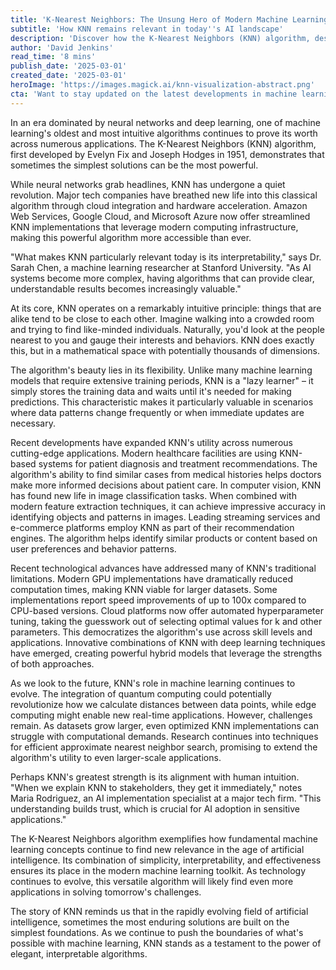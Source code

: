 ```yaml
---
title: 'K-Nearest Neighbors: The Unsung Hero of Modern Machine Learning'
subtitle: 'How KNN remains relevant in today''s AI landscape'
description: 'Discover how the K-Nearest Neighbors (KNN) algorithm, despite its simplicity, continues to power cutting-edge applications in artificial intelligence. From recommendation systems to medical diagnostics, this foundational machine learning technique remains highly relevant in today''s AI landscape, enhanced by recent technological advances.'
author: 'David Jenkins'
read_time: '8 mins'
publish_date: '2025-03-01'
created_date: '2025-03-01'
heroImage: 'https://images.magick.ai/knn-visualization-abstract.png'
cta: 'Want to stay updated on the latest developments in machine learning and AI? Follow us on LinkedIn for in-depth analysis and insights from industry experts!'
---
```


In an era dominated by neural networks and deep learning, one of machine learning's oldest and most intuitive algorithms continues to prove its worth across numerous applications. The K-Nearest Neighbors (KNN) algorithm, first developed by Evelyn Fix and Joseph Hodges in 1951, demonstrates that sometimes the simplest solutions can be the most powerful.

While neural networks grab headlines, KNN has undergone a quiet revolution. Major tech companies have breathed new life into this classical algorithm through cloud integration and hardware acceleration. Amazon Web Services, Google Cloud, and Microsoft Azure now offer streamlined KNN implementations that leverage modern computing infrastructure, making this powerful algorithm more accessible than ever.

"What makes KNN particularly relevant today is its interpretability," says Dr. Sarah Chen, a machine learning researcher at Stanford University. "As AI systems become more complex, having algorithms that can provide clear, understandable results becomes increasingly valuable."

At its core, KNN operates on a remarkably intuitive principle: things that are alike tend to be close to each other. Imagine walking into a crowded room and trying to find like-minded individuals. Naturally, you'd look at the people nearest to you and gauge their interests and behaviors. KNN does exactly this, but in a mathematical space with potentially thousands of dimensions.

The algorithm's beauty lies in its flexibility. Unlike many machine learning models that require extensive training periods, KNN is a "lazy learner" – it simply stores the training data and waits until it's needed for making predictions. This characteristic makes it particularly valuable in scenarios where data patterns change frequently or when immediate updates are necessary.

Recent developments have expanded KNN's utility across numerous cutting-edge applications. Modern healthcare facilities are using KNN-based systems for patient diagnosis and treatment recommendations. The algorithm's ability to find similar cases from medical histories helps doctors make more informed decisions about patient care. In computer vision, KNN has found new life in image classification tasks. When combined with modern feature extraction techniques, it can achieve impressive accuracy in identifying objects and patterns in images. Leading streaming services and e-commerce platforms employ KNN as part of their recommendation engines. The algorithm helps identify similar products or content based on user preferences and behavior patterns.

Recent technological advances have addressed many of KNN's traditional limitations. Modern GPU implementations have dramatically reduced computation times, making KNN viable for larger datasets. Some implementations report speed improvements of up to 100x compared to CPU-based versions. Cloud platforms now offer automated hyperparameter tuning, taking the guesswork out of selecting optimal values for k and other parameters. This democratizes the algorithm's use across skill levels and applications. Innovative combinations of KNN with deep learning techniques have emerged, creating powerful hybrid models that leverage the strengths of both approaches.

As we look to the future, KNN's role in machine learning continues to evolve. The integration of quantum computing could potentially revolutionize how we calculate distances between data points, while edge computing might enable new real-time applications. However, challenges remain. As datasets grow larger, even optimized KNN implementations can struggle with computational demands. Research continues into techniques for efficient approximate nearest neighbor search, promising to extend the algorithm's utility to even larger-scale applications.

Perhaps KNN's greatest strength is its alignment with human intuition. "When we explain KNN to stakeholders, they get it immediately," notes Maria Rodriguez, an AI implementation specialist at a major tech firm. "This understanding builds trust, which is crucial for AI adoption in sensitive applications."

The K-Nearest Neighbors algorithm exemplifies how fundamental machine learning concepts continue to find new relevance in the age of artificial intelligence. Its combination of simplicity, interpretability, and effectiveness ensures its place in the modern machine learning toolkit. As technology continues to evolve, this versatile algorithm will likely find even more applications in solving tomorrow's challenges.

The story of KNN reminds us that in the rapidly evolving field of artificial intelligence, sometimes the most enduring solutions are built on the simplest foundations. As we continue to push the boundaries of what's possible with machine learning, KNN stands as a testament to the power of elegant, interpretable algorithms.